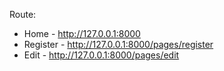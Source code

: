 Route:
- Home - http://127.0.0.1:8000
- Register - http://127.0.0.1:8000/pages/register
- Edit - http://127.0.0.1:8000/pages/edit
